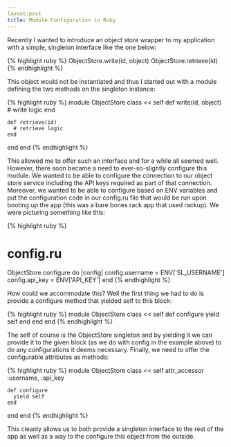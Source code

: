 ```yaml
---
layout:post
title: Module Configuration in Ruby
---
```


Recently I wanted to introduce an object store wrapper to my application with a simple, singleton interface like the one below:

{% highlight ruby %}
ObjectStore.write(id, object)
ObjectStore.retrieve(id)
{% endhighlight %}

This object would not be instantiated and thus I started out with a module defining the two methods on the singleton instance:

{% highlight ruby %}
module ObjectStore
  class << self
    def write(id, object)
      # write logic
    end

    def retrieve(id)
      # retrieve logic
    end
  end
end
{% endhighlight %}

This allowed me to offer such an interface and for a while all seemed well. However, there soon became a need to ever-so-slightly configure this module. We wanted to be able to configure the connection to our object store service including the API keys required as part of that connection. Moreover, we wanted to be able to configure based on ENV variables and put the configuration code in our config.ru file that would be run upon booting up the app (this was a bare bones rack app that used rackup). We were picturing something like this:

{% highlight ruby %}
# config.ru
ObjectStore.configure do |config|
  config.username = ENV['SL_USERNAME']
  config.api_key  = ENV['API_KEY']
end
{% endhighlight %}

How could we accommodate this? Well the first thing we had to do is provide a configure method that yielded self to this block:

{% highlight ruby %}
module ObjectStore
  class << self
    def configure
      yield self
    end
  end
end
{% endhighlight %}

The self of course is the ObjectStore singleton and by yielding it we can provide it to the given block (as we do with config in the example above) to do any configurations it deems necessary. Finally, we need to offer the configurable attributes as methods:

{% highlight ruby %}
module ObjectStore
  class << self
    attr_accessor :username, :api_key

    def configure
      yield self
    end
  end
end
{% endhighlight %}

This cleanly allows us to both provide a singleton interface to the rest of the app as well as a way to the configure this object from the outside.
